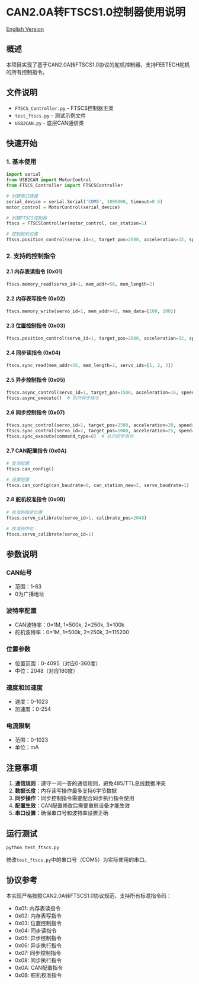 # CAN2.0A转FTSCS1.0控制器使用说明

[English Version](README.md)

## 概述

本项目实现了基于CAN2.0A转FTSCS1.0协议的舵机控制器，支持FEETECH舵机的所有控制指令。

## 文件说明

- `FTSCS_Controller.py` - FTSCS控制器主类
- `test_ftscs.py` - 测试示例文件
- `USB2CAN.py` - 底层CAN通信类

## 快速开始

### 1. 基本使用

```python
import serial
from USB2CAN import MotorControl
from FTSCS_Controller import FTSCSController

# 创建串口连接
serial_device = serial.Serial('COM5', 1000000, timeout=0.5)
motor_control = MotorControl(serial_device)

# 创建FTSCS控制器
ftscs = FTSCSController(motor_control, can_station=1)

# 控制舵机位置
ftscs.position_control(servo_id=1, target_pos=2000, acceleration=32, speed=1000, current=300)
```

### 2. 支持的控制指令

#### 2.1 内存表读指令 (0x01)
```python
ftscs.memory_read(servo_id=1, mem_addr=56, mem_length=2)
```

#### 2.2 内存表写指令 (0x02)
```python
ftscs.memory_write(servo_id=1, mem_addr=42, mem_data=[100, 200])
```

#### 2.3 位置控制指令 (0x03)
```python
ftscs.position_control(servo_id=1, target_pos=2000, acceleration=32, speed=1000, current=300)
```

#### 2.4 同步读指令 (0x04)
```python
ftscs.sync_read(mem_addr=56, mem_length=2, servo_ids=[1, 2, 3])
```

#### 2.5 异步控制指令 (0x05)
```python
ftscs.async_control(servo_id=1, target_pos=1500, acceleration=16, speed=800, current=250)
ftscs.async_execute()  # 执行异步指令
```

#### 2.6 同步控制指令 (0x07)
```python
ftscs.sync_control(servo_id=1, target_pos=2500, acceleration=20, speed=1200, current=400)
ftscs.sync_control(servo_id=2, target_pos=1000, acceleration=25, speed=900, current=350)
ftscs.sync_execute(command_type=0)  # 执行同步指令
```

#### 2.7 CAN配置指令 (0x0A)
```python
# 查询配置
ftscs.can_config()

# 设置配置
ftscs.can_config(can_baudrate=0, can_station_new=2, servo_baudrate=1)
```

#### 2.8 舵机校准指令 (0x0B)
```python
# 校准到指定位置
ftscs.servo_calibrate(servo_id=1, calibrate_pos=2048)

# 校准到中位
ftscs.servo_calibrate(servo_id=1)
```

## 参数说明

### CAN站号
- 范围：1-63
- 0为广播地址

### 波特率配置
- CAN波特率：0=1M, 1=500k, 2=250k, 3=100k
- 舵机波特率：0=1M, 1=500k, 2=250k, 3=115200

### 位置参数
- 位置范围：0-4095（对应0-360度）
- 中位：2048（对应180度）

### 速度和加速度
- 速度：0-1023
- 加速度：0-254

### 电流限制
- 范围：0-1023
- 单位：mA

## 注意事项

1. **通信规则**：遵守一问一答的通信规则，避免485/TTL总线数据冲突
2. **数据长度**：内存读写操作最多支持6字节数据
3. **同步操作**：同步控制指令需要配合同步执行指令使用
4. **配置生效**：CAN配置修改后需要重启设备才能生效
5. **串口设置**：确保串口号和波特率设置正确

## 运行测试

```bash
python test_ftscs.py
```

修改`test_ftscs.py`中的串口号（COM5）为实际使用的串口。

## 协议参考

本实现严格按照CAN2.0A转FTSCS1.0协议规范，支持所有标准指令码：

- 0x01: 内存表读指令
- 0x02: 内存表写指令  
- 0x03: 位置控制指令
- 0x04: 同步读指令
- 0x05: 异步控制指令
- 0x06: 异步执行指令
- 0x07: 同步控制指令
- 0x08: 同步执行指令
- 0x0A: CAN配置指令
- 0x0B: 舵机校准指令
